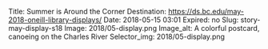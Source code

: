 Title: Summer is Around the Corner
Destination: https://ds.bc.edu/may-2018-oneill-library-displays/
Date: 2018-05-15 03:01
Expired: no
Slug: story-may-display-s18
Image: 2018/05-display.png
Image_alt: A colorful postcard, canoeing on the Charles River
Selector_img: 2018/05-display.png